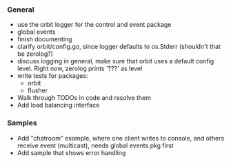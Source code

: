 ### General
- use the orbit logger for the control and event package
- global events
- finish documenting
- clarify orbit/config.go, since logger defaults to os.Stderr (shouldn't that be zerolog?)
- discuss logging in general, make sure that orbit uses a default config level. Right now, zerolog prints '???' as level
- write tests for packages:
  - orbit
  - flusher
- Walk through TODOs in code and resolve them
- Add load balancing interface

### Samples
- Add "chatroom" example, where one client writes to console, and others receive event (multicast), needs global events pkg first 
- Add sample that shows error handling